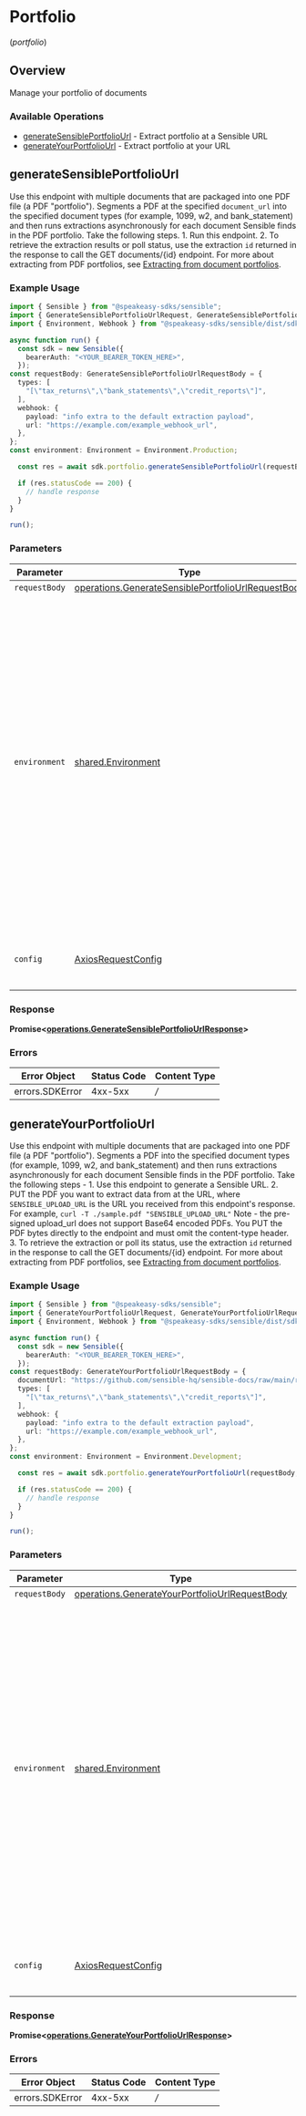 # Portfolio
(*portfolio*)

## Overview

Manage your portfolio of documents

### Available Operations

* [generateSensiblePortfolioUrl](#generatesensibleportfoliourl) - Extract portfolio at a Sensible URL
* [generateYourPortfolioUrl](#generateyourportfoliourl) - Extract portfolio at your URL

## generateSensiblePortfolioUrl

Use this endpoint with multiple documents that are packaged into one PDF file (a PDF "portfolio"). Segments a PDF at the specified `document_url` into the specified document types (for example, 1099, w2, and bank_statement) and then runs extractions asynchronously for each document Sensible finds in the PDF portfolio. Take the following steps. 1. Run this endpoint. 2. To retrieve the extraction results or poll status, use the extraction `id` returned in the response to call the GET documents/{id} endpoint. For more about extracting from PDF portfolios, see [Extracting from document portfolios](doc:portfolio).

### Example Usage

```typescript
import { Sensible } from "@speakeasy-sdks/sensible";
import { GenerateSensiblePortfolioUrlRequest, GenerateSensiblePortfolioUrlRequestBody } from "@speakeasy-sdks/sensible/dist/sdk/models/operations";
import { Environment, Webhook } from "@speakeasy-sdks/sensible/dist/sdk/models/shared";

async function run() {
  const sdk = new Sensible({
    bearerAuth: "<YOUR_BEARER_TOKEN_HERE>",
  });
const requestBody: GenerateSensiblePortfolioUrlRequestBody = {
  types: [
    "[\"tax_returns\",\"bank_statements\",\"credit_reports\"]",
  ],
  webhook: {
    payload: "info extra to the default extraction payload",
    url: "https://example.com/example_webhook_url",
  },
};
const environment: Environment = Environment.Production;

  const res = await sdk.portfolio.generateSensiblePortfolioUrl(requestBody, environment);

  if (res.statusCode == 200) {
    // handle response
  }
}

run();
```

### Parameters

| Parameter                                                                                                                                                                                                                                                                                                                | Type                                                                                                                                                                                                                                                                                                                     | Required                                                                                                                                                                                                                                                                                                                 | Description                                                                                                                                                                                                                                                                                                              |
| ------------------------------------------------------------------------------------------------------------------------------------------------------------------------------------------------------------------------------------------------------------------------------------------------------------------------ | ------------------------------------------------------------------------------------------------------------------------------------------------------------------------------------------------------------------------------------------------------------------------------------------------------------------------ | ------------------------------------------------------------------------------------------------------------------------------------------------------------------------------------------------------------------------------------------------------------------------------------------------------------------------ | ------------------------------------------------------------------------------------------------------------------------------------------------------------------------------------------------------------------------------------------------------------------------------------------------------------------------ |
| `requestBody`                                                                                                                                                                                                                                                                                                            | [operations.GenerateSensiblePortfolioUrlRequestBody](../../sdk/models/operations/generatesensibleportfoliourlrequestbody.md)                                                                                                                                                                                             | :heavy_minus_sign:                                                                                                                                                                                                                                                                                                       | N/A                                                                                                                                                                                                                                                                                                                      |
| `environment`                                                                                                                                                                                                                                                                                                            | [shared.Environment](../../sdk/models/shared/environment.md)                                                                                                                                                                                                                                                             | :heavy_minus_sign:                                                                                                                                                                                                                                                                                                       | If you specify `development`, extracts preferentially using config versions published to the development environment in the Sensible app. The extraction runs all configs in the doc type before picking the best fit. For each config, falls back to production version if no development version of the config exists. |
| `config`                                                                                                                                                                                                                                                                                                                 | [AxiosRequestConfig](https://axios-http.com/docs/req_config)                                                                                                                                                                                                                                                             | :heavy_minus_sign:                                                                                                                                                                                                                                                                                                       | Available config options for making requests.                                                                                                                                                                                                                                                                            |


### Response

**Promise<[operations.GenerateSensiblePortfolioUrlResponse](../../sdk/models/operations/generatesensibleportfoliourlresponse.md)>**
### Errors

| Error Object    | Status Code     | Content Type    |
| --------------- | --------------- | --------------- |
| errors.SDKError | 4xx-5xx         | */*             |

## generateYourPortfolioUrl

Use this endpoint with multiple documents that are packaged into one PDF file (a PDF "portfolio"). Segments a PDF into the specified document types (for example, 1099, w2, and bank_statement) and then runs extractions asynchronously for each document Sensible finds in the PDF portfolio.  Take the following steps - 1. Use this endpoint to generate a Sensible URL. 2. PUT the PDF you want to extract data from at the URL, where `SENSIBLE_UPLOAD_URL` is the URL you received from this endpoint's response. For example, `curl -T ./sample.pdf "SENSIBLE_UPLOAD_URL"` Note - the pre-signed upload_url does not support Base64 encoded PDFs. You PUT the PDF bytes directly to the endpoint and must omit the content-type header. 3. To retrieve the extraction or poll its status, use the extraction `id` returned in the response to call the GET documents/{id} endpoint. For more about extracting from PDF portfolios, see [Extracting from document portfolios](doc:portfolio).

### Example Usage

```typescript
import { Sensible } from "@speakeasy-sdks/sensible";
import { GenerateYourPortfolioUrlRequest, GenerateYourPortfolioUrlRequestBody } from "@speakeasy-sdks/sensible/dist/sdk/models/operations";
import { Environment, Webhook } from "@speakeasy-sdks/sensible/dist/sdk/models/shared";

async function run() {
  const sdk = new Sensible({
    bearerAuth: "<YOUR_BEARER_TOKEN_HERE>",
  });
const requestBody: GenerateYourPortfolioUrlRequestBody = {
  documentUrl: "https://github.com/sensible-hq/sensible-docs/raw/main/readme-sync/assets/v0/pdfs/auto_insurance_anyco.pdf",
  types: [
    "[\"tax_returns\",\"bank_statements\",\"credit_reports\"]",
  ],
  webhook: {
    payload: "info extra to the default extraction payload",
    url: "https://example.com/example_webhook_url",
  },
};
const environment: Environment = Environment.Development;

  const res = await sdk.portfolio.generateYourPortfolioUrl(requestBody, environment);

  if (res.statusCode == 200) {
    // handle response
  }
}

run();
```

### Parameters

| Parameter                                                                                                                                                                                                                                                                                                                | Type                                                                                                                                                                                                                                                                                                                     | Required                                                                                                                                                                                                                                                                                                                 | Description                                                                                                                                                                                                                                                                                                              |
| ------------------------------------------------------------------------------------------------------------------------------------------------------------------------------------------------------------------------------------------------------------------------------------------------------------------------ | ------------------------------------------------------------------------------------------------------------------------------------------------------------------------------------------------------------------------------------------------------------------------------------------------------------------------ | ------------------------------------------------------------------------------------------------------------------------------------------------------------------------------------------------------------------------------------------------------------------------------------------------------------------------ | ------------------------------------------------------------------------------------------------------------------------------------------------------------------------------------------------------------------------------------------------------------------------------------------------------------------------ |
| `requestBody`                                                                                                                                                                                                                                                                                                            | [operations.GenerateYourPortfolioUrlRequestBody](../../sdk/models/operations/generateyourportfoliourlrequestbody.md)                                                                                                                                                                                                     | :heavy_minus_sign:                                                                                                                                                                                                                                                                                                       | N/A                                                                                                                                                                                                                                                                                                                      |
| `environment`                                                                                                                                                                                                                                                                                                            | [shared.Environment](../../sdk/models/shared/environment.md)                                                                                                                                                                                                                                                             | :heavy_minus_sign:                                                                                                                                                                                                                                                                                                       | If you specify `development`, extracts preferentially using config versions published to the development environment in the Sensible app. The extraction runs all configs in the doc type before picking the best fit. For each config, falls back to production version if no development version of the config exists. |
| `config`                                                                                                                                                                                                                                                                                                                 | [AxiosRequestConfig](https://axios-http.com/docs/req_config)                                                                                                                                                                                                                                                             | :heavy_minus_sign:                                                                                                                                                                                                                                                                                                       | Available config options for making requests.                                                                                                                                                                                                                                                                            |


### Response

**Promise<[operations.GenerateYourPortfolioUrlResponse](../../sdk/models/operations/generateyourportfoliourlresponse.md)>**
### Errors

| Error Object    | Status Code     | Content Type    |
| --------------- | --------------- | --------------- |
| errors.SDKError | 4xx-5xx         | */*             |
